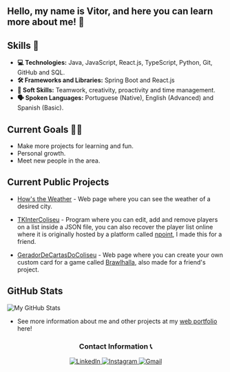 ## Hello, my name is Vitor, and here you can learn more about me! 👋

## Skills 🧰

- **💻 Technologies:** Java, JavaScript, React.js, TypeScript, Python, Git, GitHub and SQL. 
- **🛠 Frameworks and Libraries:** Spring Boot and React.js
- **🧩 Soft Skills:** Teamwork, creativity, proactivity and time management.
- **🗣 Spoken Languages:** Portuguese (Native), English (Advanced) and Spanish (Basic).

## Current Goals 🧗‍♂️

- Make more projects for learning and fun.
- Personal growth.
- Meet new people in the area.

## Current Public Projects

- [How's the Weather](https://github.com/VitorAuri/HowIsTheWeather) - Web page where you can see the weather of a desired city.

- [TKInterColiseu](https://github.com/VitorAuri/TKInterColiseu) - Program where you can edit, add and remove players on a list inside a JSON file, you can also recover the player list online where it is originally hosted by a platform called [npoint](https://www.npoint.io/), I made this for a friend.

- [GeradorDeCartasDoColiseu](https://github.com/VitorAuri/GeradorDeCartasDoColiseu) - Web page where you can create your own custom card for a game called [Brawlhalla](https://www.brawlhalla.com/), also made for a friend's project.

## GitHub Stats

![My GitHub Stats](https://github-readme-stats.vercel.app/api?username=vitorauri&show_icons=true&count_private=true&bg_color=1E1E1E&title_color=FFFF&text_color=FFFFFF&icon_color=FFFF)

- See more information about me and other projects at my [web portfolio](https://vitor-dev.vercel.app/) here!

<h3 align="center">Contact Information 📞</h3>
<div align="center">
  <a href="https://www.linkedin.com/in/vitor-aurilandio-54678926a/">
    <img src="https://img.shields.io/badge/LinkedIn-0077B5?style=for-the-badge&logo=linkedin&logoColor=white" alt="LinkedIn">
  </a>
  <a href="https://www.instagram.com/vitorauri_">
    <img src="https://img.shields.io/badge/Instagram-E4405F?style=for-the-badge&logo=instagram&logoColor=white" alt="Instagram">
  </a>
  <a href="mailto:contato@vitoraurilandio@gmail.com">
    <img src="https://img.shields.io/badge/Gmail-D14836?style=for-the-badge&logo=gmail&logoColor=white" alt="Gmail">
  </a>
</div>
